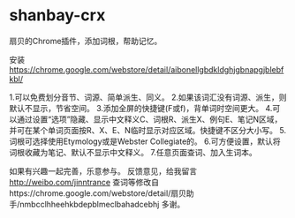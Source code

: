 shanbay-crx
===========

扇贝的Chrome插件，添加词根，帮助记忆。

安装 https://chrome.google.com/webstore/detail/aibonellgbdkldghjgbnapgjblebfkbl/


1.可以免费划分音节、词源、简单派生、同义。
2.如果该词汇没有词源、派生，则默认不显示，节省空间。
3.添加全屏的快捷键(F或f)，背单词时空间更大。
4.可以通过设置“选项”隐藏、显示中文释义C、词根R、派生X、例句E、笔记N区域，并可在某个单词页面按R、X、E、N临时显示对应区域。快捷键不区分大小写。
5.词根可选择使用Etymology或是Webster Collegiate的。
6.可方便设置，默认将词根收藏为笔记、默认不显示中文释义。
7.任意页面查词、加入生词本。

如果有兴趣一起完善，乐意参与。
反馈意见，给我留言 http://weibo.com/jinntrance
查词等修改自https://chrome.google.com/webstore/detail/扇贝助手/nmbcclhheehkbdepblmeclbahadcebhj 多谢。



